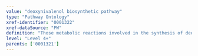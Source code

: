 ```yaml
---
value: "deoxynivalenol biosynthetic pathway"
type: "Pathway Ontology"
xref-identifier: "0001322"
xref-dataSource: "PW"
definition: "Those metabolic reactions involved in the synthesis of deoxynivalenol, a type B trichothecene produced by members of Fusarium fungi."
level: "Level 4+"
parents: ['0001321']
---
```


